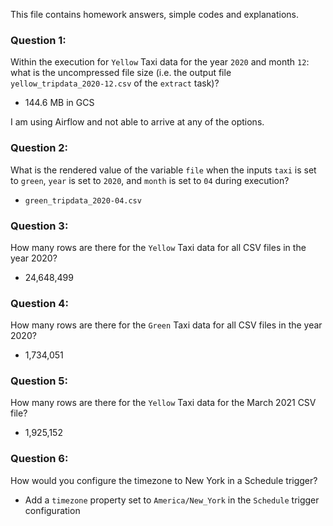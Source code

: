 This file contains homework answers, simple codes and explanations.


### Question 1: 
Within the execution for `Yellow` Taxi data for the year `2020` and month `12`: what is the uncompressed file size (i.e. the output file `yellow_tripdata_2020-12.csv` of the `extract` task)?

- 144.6 MB in GCS

I am using Airflow and not able to arrive at any of the options.


### Question 2: 
What is the rendered value of the variable `file` when the inputs `taxi` is set to `green`, `year` is set to `2020`, and `month` is set to `04` during execution?

- `green_tripdata_2020-04.csv`


### Question 3:
How many rows are there for the `Yellow` Taxi data for all CSV files in the year 2020?

- 24,648,499


### Question 4:
How many rows are there for the `Green` Taxi data for all CSV files in the year 2020?

- 1,734,051


### Question 5: 
How many rows are there for the `Yellow` Taxi data for the March 2021 CSV file?

- 1,925,152


### Question 6: 
How would you configure the timezone to New York in a Schedule trigger?

- Add a `timezone` property set to `America/New_York` in the `Schedule` trigger configuration